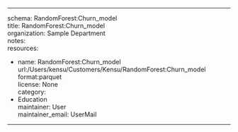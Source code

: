 


---  
schema: RandomForest:Churn_model  
title: RandomForest:Churn_model  
organization: Sample Department  
notes:   
resources:  
- name: RandomForest:Churn_model 
 url:/Users/kensu/Customers/Kensu/RandomForest:Churn_model 
 format:parquet  
license: None  
category:
 - Education  
maintainer: User  
maintainer_email: UserMail  
---